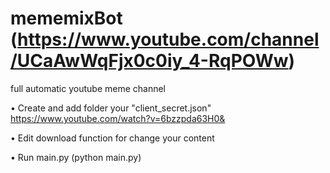 # mememixBot (https://www.youtube.com/channel/UCaAwWqFjx0c0iy_4-RqPOWw)
full automatic youtube meme channel


  • Create and add folder your "client_secret.json"
    https://www.youtube.com/watch?v=6bzzpda63H0&
  
  • Edit download function for change your content
  
  • Run main.py (python main.py)
